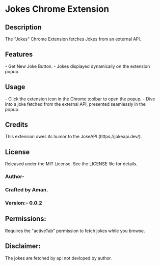 <h1>Jokes Chrome Extension</h1>

<h2>Description</h2>
The "Jokes" Chrome Extension fetches Jokes from an external API.

<h2>Features</h2>
- Get New Joke Button.
- Jokes displayed dynamically on the extension popup.

<h2>Usage</h2>
- Click the extension icon in the Chrome toolbar to open the popup.
- Dive into a joke fetched from the external API, presented seamlessly in the popup.

<h2>Credits</h2>
This extension owes its humor to the JokeAPI (https://jokeapi.dev/).

<h2>License</h2>
Released under the MIT License. See the LICENSE file for details.

<h3>Author-</h3>
<h3>Crafted by Aman.</h3>

<h3>Version:- 0.0.2</h3>

<h2>Permissions:</h2>
Requires the "activeTab" permission to fetch jokes while you browse.

<h2>Disclaimer:</h2>
The jokes are fetched by api not devloped by author.
